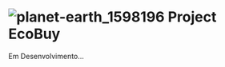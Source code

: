 # ![planet-earth_1598196](https://github.com/user-attachments/assets/d4020d68-90d1-4467-a024-e41a640a7bba) Project EcoBuy

Em Desenvolvimento...
